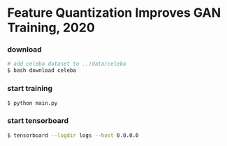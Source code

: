 # Feature Quantization Improves GAN Training, 2020

### download

```bash
# add celeba dataset to ../data/celeba
$ bash download celeba
```

### start training

```bash
$ python main.py
```

### start tensorboard

```bash
$ tensorboard --logdir logs --host 0.0.0.0
```